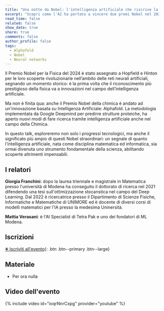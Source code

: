 ```yaml
---
title: "Una notte da Nobel: l'intelligenza artificiale che riscrive la scienza"
excerpt: "Scopri come l'AI ha portato a vincere due premi Nobel nel 2024!"
read_time: false
related: false
show_date: true
share: true
comments: false
author_profile: false
tags:
  - Alphafold
  - Nobel
  - Neural networks
---
```


Il Premio Nobel per la Fisica del 2024 è stato assegnato a Hopfield e Hinton per le loro scoperte rivoluzionarie nell’ambito delle reti neurali artificiali, segnando un momento storico: è la prima volta che il riconoscimento più prestigioso della fisica va a innovazioni nel campo dell’intelligenza artificiale.

Ma non è finita qua: anche il Premio Nobel della chimica è andato ad un'innovazione basata su Intelligenza Artificiale: Alphafold. La metodologia implementata da Google Deepmind per predirre strutture proteiche, ha aperto nuovi modi di fare ricerca tramite intelligenza artificiale anche nel campo della Chimica.

In questo talk, esploreremo non solo i progressi tecnologici, ma anche il significato più ampio di questi Nobel straordinari: un segnale di quanto l'intelligenza artificiale, nata come disciplina matematica ed informatica, sia ormai divenuta uno strumento fondamentale della scienza, abilitando scoperte altrimenti impensabili.

## I relatori

**Giorgia Franchini**: dopo la laurea triennale e magistrale in Matematica presso l'università di Modena ha conseguito il dottorato di ricerca nel 2021 difendendo una tesi sull'ottimizzazione stocanstica nel campo del Deep Learning. Dal 2022 è ricercatrice presso il Dipartimento di Scienze Fisiche, Informatiche e Matematiche di UNIMORE ed è docente di diversi corsi di modelli matematici per l'IA presso la medesima Uninersità.

**Mattia Verasani**: è l'AI Specialist di Tetra Pak e uno dei fondatori di ML Modena.


## Iscrizioni

[➕ Iscriviti all'evento](https://mlmodena-1224.eventbrite.it/){: .btn .btn--primary .btn--large}

## Materiale

- Per ora nulla

## Video dell'evento

{% include video id="ioqrNnrCxpg" provider="youtube" %}
